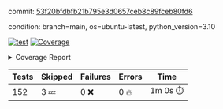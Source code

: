 commit: [53f20bfdbfb21b795e3d0657ceb8c89fceb80fd6](https://github.com/rharley99/homebrew-file/tree/53f20bfdbfb21b795e3d0657ceb8c89fceb80fd6)

condition: branch=main, os=ubuntu-latest, python_version=3.10

[![test](https://github.com/rharley99/homebrew-file/actions/workflows/test.yml/badge.svg)](https://github.com/rharley99/homebrew-file/actions/runs/11370288280)
<a href="https://github.com/rharley99/homebrew-file/blob/53f20bfdbfb21b795e3d0657ceb8c89fceb80fd6/README.md"><img alt="Coverage" src="https://img.shields.io/badge/Coverage-0%25-red.svg" /></a><details><summary>Coverage Report </summary><table><tr><th>File</th><th>Stmts</th><th>Miss</th><th>Cover</th><th>Missing</th></tr><tbody><tr><td colspan="5"><b>src/brew_file</b></td></tr><tr><td>&nbsp; &nbsp;<a href="https://github.com/rharley99/homebrew-file/blob/53f20bfdbfb21b795e3d0657ceb8c89fceb80fd6/src/brew_file/__init__.py">\_\_init\_\_.py</a></td><td>3</td><td>3</td><td>0%</td><td><a href="https://github.com/rharley99/homebrew-file/blob/53f20bfdbfb21b795e3d0657ceb8c89fceb80fd6/src/brew_file/__init__.py#L1-L4">1&ndash;4</a></td></tr><tr><td>&nbsp; &nbsp;<a href="https://github.com/rharley99/homebrew-file/blob/53f20bfdbfb21b795e3d0657ceb8c89fceb80fd6/src/brew_file/brew_file.py">brew_file.py</a></td><td>1247</td><td>1247</td><td>0%</td><td><a href="https://github.com/rharley99/homebrew-file/blob/53f20bfdbfb21b795e3d0657ceb8c89fceb80fd6/src/brew_file/brew_file.py#L1-L2231">1&ndash;2231</a></td></tr><tr><td>&nbsp; &nbsp;<a href="https://github.com/rharley99/homebrew-file/blob/53f20bfdbfb21b795e3d0657ceb8c89fceb80fd6/src/brew_file/brew_helper.py">brew_helper.py</a></td><td>195</td><td>195</td><td>0%</td><td><a href="https://github.com/rharley99/homebrew-file/blob/53f20bfdbfb21b795e3d0657ceb8c89fceb80fd6/src/brew_file/brew_helper.py#L1-L324">1&ndash;324</a></td></tr><tr><td>&nbsp; &nbsp;<a href="https://github.com/rharley99/homebrew-file/blob/53f20bfdbfb21b795e3d0657ceb8c89fceb80fd6/src/brew_file/brew_info.py">brew_info.py</a></td><td>403</td><td>403</td><td>0%</td><td><a href="https://github.com/rharley99/homebrew-file/blob/53f20bfdbfb21b795e3d0657ceb8c89fceb80fd6/src/brew_file/brew_info.py#L1-L601">1&ndash;601</a></td></tr><tr><td>&nbsp; &nbsp;<a href="https://github.com/rharley99/homebrew-file/blob/53f20bfdbfb21b795e3d0657ceb8c89fceb80fd6/src/brew_file/info.py">info.py</a></td><td>11</td><td>11</td><td>0%</td><td><a href="https://github.com/rharley99/homebrew-file/blob/53f20bfdbfb21b795e3d0657ceb8c89fceb80fd6/src/brew_file/info.py#L1-L17">1&ndash;17</a></td></tr><tr><td>&nbsp; &nbsp;<a href="https://github.com/rharley99/homebrew-file/blob/53f20bfdbfb21b795e3d0657ceb8c89fceb80fd6/src/brew_file/main.py">main.py</a></td><td>166</td><td>166</td><td>0%</td><td><a href="https://github.com/rharley99/homebrew-file/blob/53f20bfdbfb21b795e3d0657ceb8c89fceb80fd6/src/brew_file/main.py#L1-L631">1&ndash;631</a></td></tr><tr><td>&nbsp; &nbsp;<a href="https://github.com/rharley99/homebrew-file/blob/53f20bfdbfb21b795e3d0657ceb8c89fceb80fd6/src/brew_file/utils.py">utils.py</a></td><td>72</td><td>72</td><td>0%</td><td><a href="https://github.com/rharley99/homebrew-file/blob/53f20bfdbfb21b795e3d0657ceb8c89fceb80fd6/src/brew_file/utils.py#L1-L129">1&ndash;129</a></td></tr><tr><td><b>TOTAL</b></td><td><b>2097</b></td><td><b>2097</b></td><td><b>0%</b></td><td>&nbsp;</td></tr></tbody></table></details>

| Tests | Skipped | Failures | Errors | Time |
| ----- | ------- | -------- | -------- | ------------------ |
| 152 | 3 :zzz: | 0 :x: | 0 :fire: | 1m 0s :stopwatch: |

